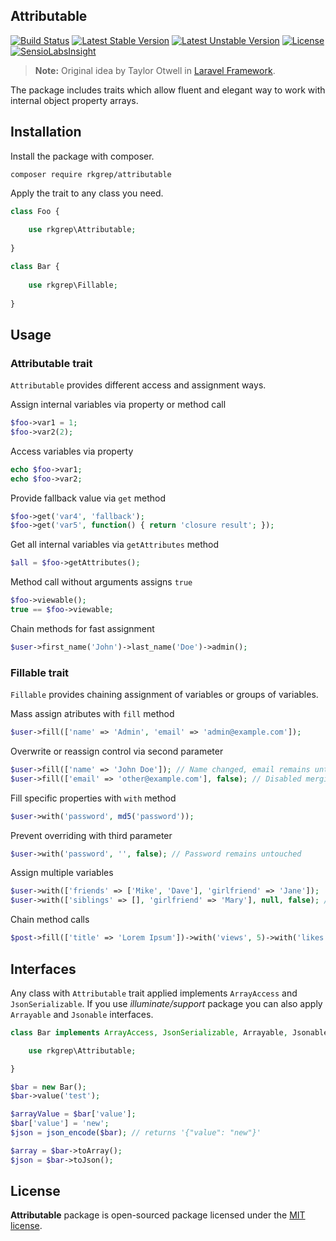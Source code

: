 ## Attributable

[![Build Status](https://travis-ci.org/rkgrep/attributable.svg)](https://travis-ci.org/rkgrep/attributable)
[![Latest Stable Version](https://poser.pugx.org/rkgrep/attributable/v/stable.svg)](https://packagist.org/packages/rkgrep/attributable)
[![Latest Unstable Version](https://poser.pugx.org/rkgrep/attributable/v/unstable.svg)](https://packagist.org/packages/rkgrep/attributable)
[![License](https://poser.pugx.org/rkgrep/attributable/license.svg)](https://packagist.org/packages/rkgrep/attributable)
[![SensioLabsInsight](https://insight.sensiolabs.com/projects/e45ce10a-4c45-48e4-851a-9d95436f6e58/mini.png)](https://insight.sensiolabs.com/projects/e45ce10a-4c45-48e4-851a-9d95436f6e58)

> **Note:** Original idea by Taylor Otwell in [Laravel Framework](https://github.com/laravel/framework).

The package includes traits which allow fluent and elegant way to work with internal object property arrays.

## Installation

Install the package with composer.
````
composer require rkgrep/attributable
````

Apply the trait to any class you need.

````php
class Foo {
    
    use rkgrep\Attributable;
    
}
````

````php
class Bar {
    
    use rkgrep\Fillable;
    
}
````

## Usage

### Attributable trait

`Attributable` provides different access and assignment ways.

Assign internal variables via property or method call

````php
$foo->var1 = 1;
$foo->var2(2);
````

Access variables via property

````php
echo $foo->var1;
echo $foo->var2;
````

Provide fallback value via `get` method

````php
$foo->get('var4', 'fallback');
$foo->get('var5', function() { return 'closure result'; });
````

Get all internal variables via `getAttributes` method

````php
$all = $foo->getAttributes();
````

Method call without arguments assigns `true`

````php
$foo->viewable();
true == $foo->viewable;
````

Chain methods for fast assignment

````php
$user->first_name('John')->last_name('Doe')->admin();
````

### Fillable trait

`Fillable` provides chaining assignment of variables or groups of variables.

Mass assign atributes with `fill` method

````php
$user->fill(['name' => 'Admin', 'email' => 'admin@example.com']);
````

Overwrite or reassign control via second parameter

````php
$user->fill(['name' => 'John Doe']); // Name changed, email remains untouched
$user->fill(['email' => 'other@example.com'], false); // Disabled merging - old values are dropped
````

Fill specific properties with `with` method

````php
$user->with('password', md5('password'));
````

Prevent overriding with third parameter

````php
$user->with('password', '', false); // Password remains untouched
````

Assign multiple variables

````php
$user->with(['friends' => ['Mike', 'Dave'], 'girlfriend' => 'Jane']);
$user->with(['siblings' => [], 'girlfriend' => 'Mary'], null, false); // Overriding disabled - only siblings are touched
````

Chain method calls

````php
$post->fill(['title' => 'Lorem Ipsum'])->with('views', 5)->with('likes', 3);
````

## Interfaces

Any class with `Attributable` trait applied implements `ArrayAccess` and `JsonSerializable`.
If you use *illuminate/support* package you can also apply `Arrayable` and `Jsonable` interfaces.

````php
class Bar implements ArrayAccess, JsonSerializable, Arrayable, Jsonable {

    use rkgrep\Attributable;

}

$bar = new Bar();
$bar->value('test');

$arrayValue = $bar['value'];
$bar['value'] = 'new';
$json = json_encode($bar); // returns '{"value": "new"}'

$array = $bar->toArray();
$json = $bar->toJson();
````

## License

**Attributable** package is open-sourced package licensed under the [MIT license](http://opensource.org/licenses/MIT).
